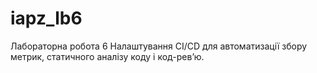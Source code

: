 # iapz_lb6
Лабораторна робота 6
Налаштування CI/CD для автоматизації збору метрик, статичного аналізу коду і код-рев’ю.

